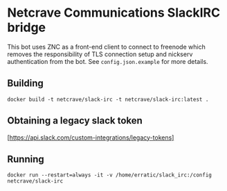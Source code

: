 # Netcrave Communications SlackIRC bridge 

This bot uses ZNC as a front-end client to connect to freenode which removes the responsibility 
of TLS connection setup and nickserv authentication from the bot. See `config.json.example` for
more details.

## Building 

`docker build -t netcrave/slack-irc -t netcrave/slack-irc:latest .`

## Obtaining a legacy slack token 
[https://api.slack.com/custom-integrations/legacy-tokens]

## Running 

`docker run --restart=always -it -v /home/erratic/slack_irc:/config netcrave/slack-irc`

